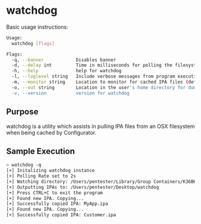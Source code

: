 # watchdog

Basic usage instructions:

```bash
Usage:
  watchdog [flags]

Flags:
  -q, --banner            Disables banner
  -d, --delay int         Time in milliseconds for polling the filesystem (default 2000)
  -h, --help              help for watchdog
  -l, --loglevel string   Include verbose messages from program execution [error, warn, info, debug] (default "info")
  -m, --monitor string    Location to monitor for cached IPA files (default "/Library/Group Containers/K36BKF7T3D.group.com.apple.configurator/Library/Caches/")
  -o, --out string        Location in the user's home directory for dumping files (default "/Desktop/watchdog")
  -v, --version           version for watchdog
```

## Purpose

watchdog is a utility which assists in pulling IPA files from an OSX filesystem when being cached by Configurator.

## Sample Execution

```bash
> watchdog -q
[+] Initalizing watchdog instance
[+] Polling Rate set to 2s
[+] Watching directory: /Users/pentester/Library/Group Containers/K36BKF7T3D.group.com.apple.configurator/Library/Caches
[+] Outputting IPAs to: /Users/pentester/Desktop/watchdog
[+] Press CTRL+C to exit the program
[+] Found new IPA. Copying...
[+] Successfully copied IPA: MyApp.ipa
[+] Found new IPA. Copying...
[+] Successfully copied IPA: Customer.ipa
```

